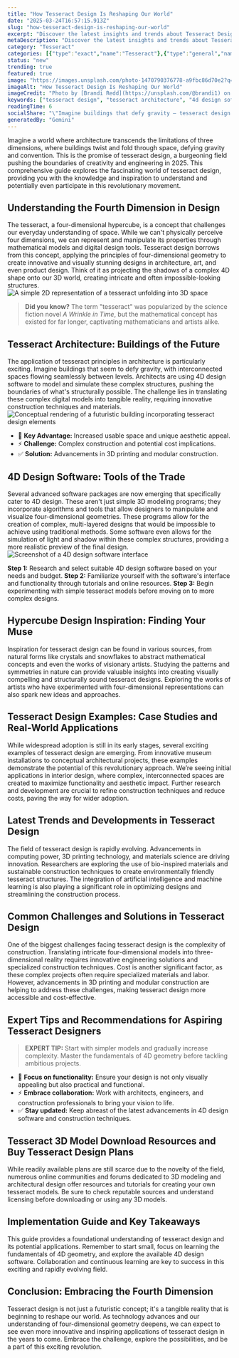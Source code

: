 ```yaml
---
title: "How Tesseract Design Is Reshaping Our World"
date: "2025-03-24T16:57:15.913Z"
slug: "how-tesseract-design-is-reshaping-our-world"
excerpt: "Discover the latest insights and trends about Tesseract Design. This comprehensive guide covers everything you need to know about Tesseract Design in 2025."
metaDescription: "Discover the latest insights and trends about Tesseract Design. This comprehensive guide covers everything you need to know about Tesseract Design in 2025."
category: "Tesseract"
categories: [{"type":"exact","name":"Tesseract"},{"type":"general","name":"Mathematics"},{"type":"medium","name":"Geometry"},{"type":"specific","name":"Spatial Computing"},{"type":"niche","name":"4D Modeling"}]
status: "new"
trending: true
featured: true
image: "https://images.unsplash.com/photo-1470790376778-a9fbc86d70e2?q=85&w=1200&fit=max&fm=webp&auto=compress"
imageAlt: "How Tesseract Design Is Reshaping Our World"
imageCredit: "Photo by [Brandi Redd](https://unsplash.com/@brandi1) on Unsplash"
keywords: ["tesseract design", "tesseract architecture", "4d design software", "hypercube design inspiration", "tesseract design examples", "how to design a tesseract", "tesseract 3d model download", "buy tesseract design plans", "tesseract design tutorial", "tesseract geometric design"]
readingTime: 6
socialShare: "\"Imagine buildings that defy gravity – tesseract design is making the impossible, possible.  The future of architecture is 4D, and it’s more stunning than you ever imagined.\""
generatedBy: "Gemini"
---
```




Imagine a world where architecture transcends the limitations of three dimensions, where buildings twist and fold through space, defying gravity and convention. This is the promise of tesseract design, a burgeoning field pushing the boundaries of creativity and engineering in 2025.  This comprehensive guide explores the fascinating world of tesseract design, providing you with the knowledge and inspiration to understand and potentially even participate in this revolutionary movement.

## Understanding the Fourth Dimension in Design

The tesseract, a four-dimensional hypercube, is a concept that challenges our everyday understanding of space. While we can't physically perceive four dimensions, we can represent and manipulate its properties through mathematical models and digital design tools.  Tesseract design borrows from this concept, applying the principles of four-dimensional geometry to create innovative and visually stunning designs in architecture, art, and even product design.  Think of it as projecting the shadows of a complex 4D shape onto our 3D world, creating intricate and often impossible-looking structures. ![A simple 2D representation of a tesseract unfolding into 3D space](https://images.unsplash.com/photo-1451187580459-43490279c0fa?q=85&w=1200&fit=max&fm=webp&auto=compress)

> **Did you know?** The term "tesseract" was popularized by the science fiction novel *A Wrinkle in Time*, but the mathematical concept has existed for far longer, captivating mathematicians and artists alike.

## Tesseract Architecture: Buildings of the Future

The application of tesseract principles in architecture is particularly exciting.  Imagine buildings that seem to defy gravity, with interconnected spaces flowing seamlessly between levels. Architects are using 4D design software to model and simulate these complex structures, pushing the boundaries of what's structurally possible.  The challenge lies in translating these complex digital models into tangible reality, requiring innovative construction techniques and materials. ![Conceptual rendering of a futuristic building incorporating tesseract design elements](https://images.unsplash.com/photo-1484417894907-623942c8ee29?q=85&w=1200&fit=max&fm=webp&auto=compress)

* 🔑 **Key Advantage:** Increased usable space and unique aesthetic appeal.
* ⚡ **Challenge:** Complex construction and potential cost implications.
* ✅ **Solution:** Advancements in 3D printing and modular construction.

## 4D Design Software: Tools of the Trade

Several advanced software packages are now emerging that specifically cater to 4D design. These aren't just simple 3D modeling programs; they incorporate algorithms and tools that allow designers to manipulate and visualize four-dimensional geometries.  These programs allow for the creation of complex, multi-layered designs that would be impossible to achieve using traditional methods.  Some software even allows for the simulation of light and shadow within these complex structures, providing a more realistic preview of the final design. ![Screenshot of a 4D design software interface](https://images.unsplash.com/photo-1517976487492-5750f3195933?q=85&w=1200&fit=max&fm=webp&auto=compress)

**Step 1:** Research and select suitable 4D design software based on your needs and budget.
**Step 2:** Familiarize yourself with the software's interface and functionality through tutorials and online resources.
**Step 3:** Begin experimenting with simple tesseract models before moving on to more complex designs.

## Hypercube Design Inspiration: Finding Your Muse

Inspiration for tesseract design can be found in various sources, from natural forms like crystals and snowflakes to abstract mathematical concepts and even the works of visionary artists.  Studying the patterns and symmetries in nature can provide valuable insights into creating visually compelling and structurally sound tesseract designs.  Exploring the works of artists who have experimented with four-dimensional representations can also spark new ideas and approaches. 

## Tesseract Design Examples: Case Studies and Real-World Applications

While widespread adoption is still in its early stages, several exciting examples of tesseract design are emerging.  From innovative museum installations to conceptual architectural projects, these examples demonstrate the potential of this revolutionary approach.  We’re seeing initial applications in interior design, where complex, interconnected spaces are created to maximize functionality and aesthetic impact.  Further research and development are crucial to refine construction techniques and reduce costs, paving the way for wider adoption.

## Latest Trends and Developments in Tesseract Design

The field of tesseract design is rapidly evolving.  Advancements in computing power, 3D printing technology, and materials science are driving innovation. Researchers are exploring the use of bio-inspired materials and sustainable construction techniques to create environmentally friendly tesseract structures.  The integration of artificial intelligence and machine learning is also playing a significant role in optimizing designs and streamlining the construction process.

## Common Challenges and Solutions in Tesseract Design

One of the biggest challenges facing tesseract design is the complexity of construction.  Translating intricate four-dimensional models into three-dimensional reality requires innovative engineering solutions and specialized construction techniques.  Cost is another significant factor, as these complex projects often require specialized materials and labor.  However, advancements in 3D printing and modular construction are helping to address these challenges, making tesseract design more accessible and cost-effective.

## Expert Tips and Recommendations for Aspiring Tesseract Designers

> **EXPERT TIP:** Start with simpler models and gradually increase complexity. Master the fundamentals of 4D geometry before tackling ambitious projects.

* 🔑 **Focus on functionality:** Ensure your design is not only visually appealing but also practical and functional.
* ⚡ **Embrace collaboration:** Work with architects, engineers, and construction professionals to bring your vision to life.
* ✅ **Stay updated:** Keep abreast of the latest advancements in 4D design software and construction techniques.

## Tesseract 3D Model Download Resources and Buy Tesseract Design Plans

While readily available plans are still scarce due to the novelty of the field, numerous online communities and forums dedicated to 3D modeling and architectural design offer resources and tutorials for creating your own tesseract models. Be sure to check reputable sources and understand licensing before downloading or using any 3D models.

## Implementation Guide and Key Takeaways

This guide provides a foundational understanding of tesseract design and its potential applications.  Remember to start small, focus on learning the fundamentals of 4D geometry, and explore the available 4D design software. Collaboration and continuous learning are key to success in this exciting and rapidly evolving field.

## Conclusion: Embracing the Fourth Dimension

Tesseract design is not just a futuristic concept; it's a tangible reality that is beginning to reshape our world.  As technology advances and our understanding of four-dimensional geometry deepens, we can expect to see even more innovative and inspiring applications of tesseract design in the years to come.  Embrace the challenge, explore the possibilities, and be a part of this exciting revolution.

